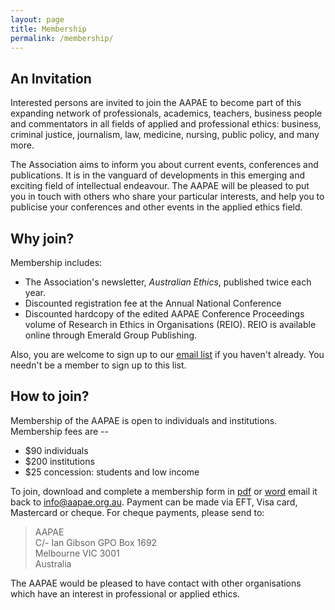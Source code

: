 ```yaml
---
layout: page
title: Membership
permalink: /membership/
---
```


## An Invitation

Interested persons are invited to join the AAPAE to become part of this expanding network of professionals, academics, teachers, business people and commentators in all fields of applied and professional ethics: business, criminal justice, journalism, law, medicine, nursing, public policy, and many more. 

The Association aims to inform you about current events, conferences and publications. It is in the vanguard of developments in this emerging and exciting field of intellectual endeavour. The AAPAE will be pleased to put you in touch with others who share your particular interests, and help you to publicise your conferences and other events in the applied ethics field.

## Why join?

Membership includes:

- The Association's newsletter, _Australian Ethics_, published twice each year.
- Discounted registration fee at the Annual National Conference
- Discounted hardcopy of the edited AAPAE Conference Proceedings volume of Research in Ethics in Organisations (REIO). REIO is available online through Emerald Group Publishing.

Also, you are welcome to sign up to our [email list](/#mc_embed_signup) if you haven't already. You needn't be a member to sign up to this list.
 

## How to join?

Membership of the AAPAE is open to individuals and institutions. Membership fees are --

- $90 individuals
- $200 institutions
- $25 concession: students and low income

To join, download and complete a membership form in [pdf](/documents/2021-2022-AAPAE-Membership-Renewal.pdf) or [word](/documents/2021-2022-AAPAE-Membership-Renewal.docx) email it back to [info@aapae.org.au](mailto:info@aapae.org.au).  Payment can be made via EFT, Visa card, Mastercard or cheque.  For cheque payments, please send to:

> AAPAE  
> C/- Ian Gibson 
> GPO Box 1692  
> Melbourne  VIC  3001    
> Australia  

<!-- If you would prefer just to join our email list (Listserv) to periodically receive updates about happenings in the ethics sphere, please just complete the form below ...
 -->
<!-- <section class="signup">
   <div class="wrapper">
    <div id="mc_embed_signup">
      <form action="//aapae.us9.list-manage.com/subscribe/post?u=e4822513e8ec52ab622046519&amp;id=98da348d0e" method="post" id="mc-embedded-subscribe-form" name="mc-embedded-subscribe-form" class="validate" target="_blank" novalidate>
        <h3>Subscribe to the AAPAE's Listserv today!</h3>
        <div class="response" id="mce-error-response" style="display:none"></div>
        <div class="response" id="mce-success-response" style="display:none"></div>

        <label for="mce-FNAME">First Name</label>            
        <input type="text" value="" name="FNAME" class="" id="mce-FNAME" placeholder="First Name">
        <label for="mce-LNAME">Last Name</label>            
        <input type="text" value="" name="LNAME" class="" id="mce-LNAME" placeholder="Last Name">
        <label for="mce-EMAIL">Email Address </label>            
        <input type="email" value="" name="EMAIL" class="required email" id="mce-EMAIL" placeholder="Email Address">

        // real people should not fill this in and expect good things - do not remove this or risk form bot signups
        <input type="text" name="b_e4822513e8ec52ab622046519_98da348d0e" tabindex="-1" value="" style="position: absolute; left: -5000px;">
        <input type="submit" value="Join!" name="subscribe" id="mc-embedded-subscribe" class="button">
      </form>
    </div>
  </div>
</section>   --> 

The AAPAE would be pleased to have contact with other organisations which have an interest in professional or applied ethics.


